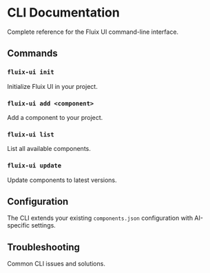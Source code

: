 # CLI Documentation

Complete reference for the Fluix UI command-line interface.

## Commands

### `fluix-ui init`
Initialize Fluix UI in your project.

### `fluix-ui add <component>`
Add a component to your project.

### `fluix-ui list`
List all available components.

### `fluix-ui update`
Update components to latest versions.

## Configuration

The CLI extends your existing `components.json` configuration with AI-specific settings.

## Troubleshooting

Common CLI issues and solutions.